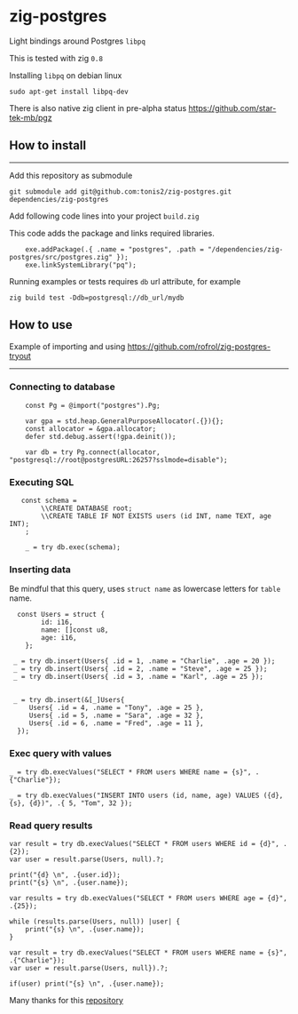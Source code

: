 # zig-postgres

Light bindings around Postgres `libpq`

This is tested with zig `0.8`

Installing `libpq` on debian linux

`sudo apt-get install libpq-dev`

There is also native zig client in pre-alpha status https://github.com/star-tek-mb/pgz

## How to install

---

Add this repository as submodule

`git submodule add git@github.com:tonis2/zig-postgres.git dependencies/zig-postgres`

Add following code lines into your project `build.zig`

This code adds the package and links required libraries.

```zig
    exe.addPackage(.{ .name = "postgres", .path = "/dependencies/zig-postgres/src/postgres.zig" });
    exe.linkSystemLibrary("pq");
```

Running examples or tests requires `db` url attribute, for example

`zig build test -Ddb=postgresql://db_url/mydb`

## How to use

Example of importing and using https://github.com/rofrol/zig-postgres-tryout

---

### Connecting to database

```zig
    const Pg = @import("postgres").Pg;

    var gpa = std.heap.GeneralPurposeAllocator(.{}){};
    const allocator = &gpa.allocator;
    defer std.debug.assert(!gpa.deinit());

    var db = try Pg.connect(allocator, "postgresql://root@postgresURL:26257?sslmode=disable");
```

### Executing SQL

```zig
   const schema =
        \\CREATE DATABASE root;
        \\CREATE TABLE IF NOT EXISTS users (id INT, name TEXT, age INT);
    ;

    _ = try db.exec(schema);
```

### Inserting data

Be mindful that this query, uses `struct name` as lowercase letters for `table` name.

```zig
  const Users = struct {
        id: i16,
        name: []const u8,
        age: i16,
    };

 _ = try db.insert(Users{ .id = 1, .name = "Charlie", .age = 20 });
 _ = try db.insert(Users{ .id = 2, .name = "Steve", .age = 25 });
 _ = try db.insert(Users{ .id = 3, .name = "Karl", .age = 25 });


 _ = try db.insert(&[_]Users{
     Users{ .id = 4, .name = "Tony", .age = 25 },
     Users{ .id = 5, .name = "Sara", .age = 32 },
     Users{ .id = 6, .name = "Fred", .age = 11 },
  });

```

### Exec query with values

```zig
_ = try db.execValues("SELECT * FROM users WHERE name = {s}", .{"Charlie"});

_ = try db.execValues("INSERT INTO users (id, name, age) VALUES ({d}, {s}, {d})", .{ 5, "Tom", 32 });

```

### Read query results

```zig
var result = try db.execValues("SELECT * FROM users WHERE id = {d}", .{2});
var user = result.parse(Users, null).?;

print("{d} \n", .{user.id});
print("{s} \n", .{user.name});

```

```zig
var results = try db.execValues("SELECT * FROM users WHERE age = {d}", .{25});

while (results.parse(Users, null)) |user| {
    print("{s} \n", .{user.name});
}
```

```zig
var result = try db.execValues("SELECT * FROM users WHERE name = {s}", .{"Charlie"});
var user = result.parse(Users, null}).?;

if(user) print("{s} \n", .{user.name});
```

Many thanks for this [repository](https://github.com/aeronavery/zig-orm)
